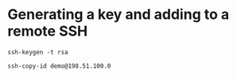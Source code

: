 # Generating a key and adding to a remote SSH

```
ssh-keygen -t rsa
```
```
ssh-copy-id demo@198.51.100.0
```
